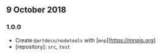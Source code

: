 ## 9 October 2018

### 1.0.0

- Create `@artdeco/nodetools` with [`mnp`][https://mnpjs.org]
- [repository]: `src`, `test`
